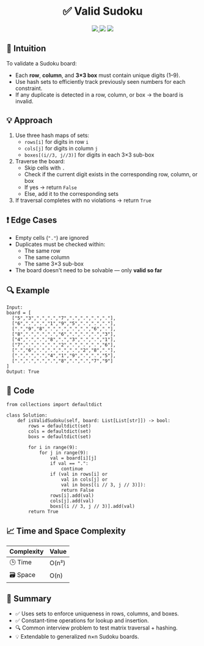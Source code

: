 <h1 align="center">✅ Valid Sudoku</h1>

<p align="center">
  <a href="https://leetcode.com/problems/valid-sudoku/">
    <img src="https://img.shields.io/badge/LeetCode-Valid%20Sudoku-brightgreen?logo=leetcode&style=flat-square" />
  </a>
  <img src="https://img.shields.io/badge/Difficulty-Medium-yellow?style=flat-square" />
  <img src="https://img.shields.io/badge/Category-Array%2C%20Hashing%2C%20Matrix%2C%20Set-blueviolet?style=flat-square" />
</p>


## 🧠 Intuition

To validate a Sudoku board:
- Each **row**, **column**, and **3×3 box** must contain unique digits (1–9).
- Use hash sets to efficiently track previously seen numbers for each constraint.
- If any duplicate is detected in a row, column, or box → the board is invalid.


## 💡 Approach

1. Use three hash maps of sets:
   - `rows[i]` for digits in row `i`
   - `cols[j]` for digits in column `j`
   - `boxes[(i//3, j//3)]` for digits in each 3×3 sub-box
2. Traverse the board:
   - Skip cells with `.`
   - Check if the current digit exists in the corresponding row, column, or box
   - If yes → return `False`
   - Else, add it to the corresponding sets
3. If traversal completes with no violations → return `True`


## ❗ Edge Cases

- Empty cells (`"."`) are ignored  
- Duplicates must be checked within:
  - The same row
  - The same column
  - The same 3×3 sub-box  
- The board doesn't need to be solvable — only **valid so far**


## 🔍 Example

```
Input: 
board = [
  ["5","3",".",".","7",".",".",".","."],
  ["6",".",".","1","9","5",".",".","."],
  [".","9","8",".",".",".",".","6","."],
  ["8",".",".",".","6",".",".",".","3"],
  ["4",".",".","8",".","3",".",".","1"],
  ["7",".",".",".","2",".",".",".","6"],
  [".","6",".",".",".",".","2","8","."],
  [".",".",".","4","1","9",".",".","5"],
  [".",".",".",".","8",".",".","7","9"]
]
Output: True
```

## 🧾 Code

```
from collections import defaultdict

class Solution:
    def isValidSudoku(self, board: List[List[str]]) -> bool:
        rows = defaultdict(set)
        cols = defaultdict(set)
        boxs = defaultdict(set)

        for i in range(9):
            for j in range(9):
                val = board[i][j]
                if val == ".":
                    continue
                if (val in rows[i] or 
                    val in cols[j] or 
                    val in boxs[(i // 3, j // 3)]):
                    return False
                rows[i].add(val)
                cols[j].add(val)
                boxs[(i // 3, j // 3)].add(val)
        return True
```

## 📈 Time and Space Complexity

| Complexity | Value |
|------------|--------|
| 🕒 Time     | O(n²)|
| 🗃️ Space    | O(n) |

## 📌 Summary

- ✅ Uses sets to enforce uniqueness in rows, columns, and boxes.
- ✅ Constant-time operations for lookup and insertion.
- 🔍 Common interview problem to test matrix traversal + hashing.
- 💡 Extendable to generalized n×n Sudoku boards.
